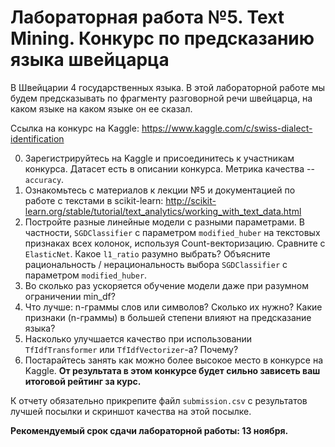 # Лабораторная работа №5. Text Mining. Конкурс по предсказанию языка швейцарца

В Швейцарии 4 государственных языка. В этой лабораторной работе мы будем предсказывать по фрагменту разговорной речи швейцарца, на каком языке на каком языке он ее сказал.

Ссылка на конкурс на Kaggle: https://www.kaggle.com/c/swiss-dialect-identification

0. Зарегистрируйтесь на Kaggle и присоединитесь к участникам конкурса. Датасет есть в описании конкурса. Метрика качества -- `accuracy`.
1. Ознакомьтесь с материалов к лекции №5 и документацией по работе с текстами в scikit-learn: http://scikit-learn.org/stable/tutorial/text_analytics/working_with_text_data.html
2. Постройте разные линейные модели с разными параметрами. В частности, `SGDClassifier` с параметром `modified_huber` на текстовых признаках всех колонок, используя Count-векторизацию. Сравните с `ElasticNet`. Какое `l1_ratio` разумно выбрать? Объясните рациональность / нерациональность выбора `SGDClassifier` с параметром `modified_huber`.
3. Во сколько раз ускоряется обучение модели даже при разумном ограничении min_df?
5. Что лучше: n-граммы слов или символов? Сколько их нужно? Какие признаки (n-граммы) в большей степени влияют на предсказание языка?
4. Насколько улучшается качество при использовании `TfIdfTransformer` или `TfIdfVectorizer`-а? Почему?
6. Постарайтесь занять как можно более высокое место в конкурсе на Kaggle. **От результата в этом конкурсе будет сильно зависеть ваш итоговой рейтинг за курс.**

К отчету обязательно прикрепите файл `submission.csv` с результатов лучшей посылки и скриншот качества на этой посылке.

**Рекомендуемый срок сдачи лабораторной работы: 13 ноября.**
